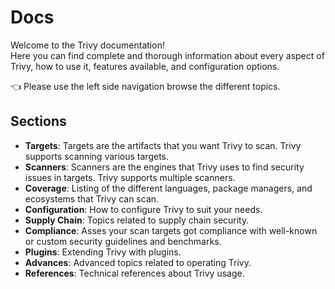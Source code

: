# Docs

Welcome to the Trivy documentation!  
Here you can find complete and thorough information about every aspect of Trivy, how to use it, features available, and configuration options.

👈 Please use the left side navigation browse the different topics.

## Sections

- **Targets**: Targets are the artifacts that you want Trivy to scan. Trivy supports scanning various targets.
- **Scanners**: Scanners are the engines that Trivy uses to find security issues in targets. Trivy supports multiple scanners.
- **Coverage**: Listing of the different languages, package managers, and ecosystems that Trivy can scan.
- **Configuration**: How to configure Trivy to suit your needs.
- **Supply Chain**: Topics related to supply chain security.
- **Compliance**: Asses your scan targets got compliance with well-known or custom security guidelines and benchmarks.
- **Plugins**: Extending Trivy with plugins.
- **Advances**: Advanced topics related to operating Trivy.
- **References**: Technical references about Trivy usage.

